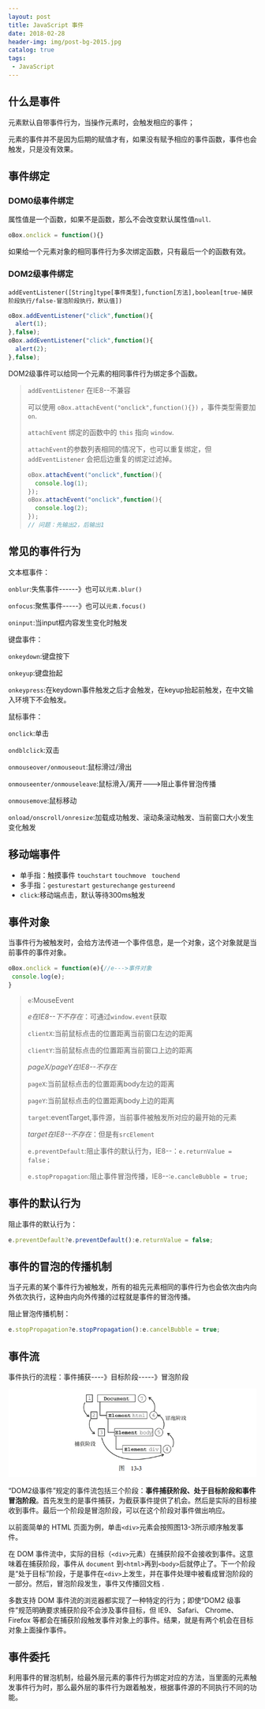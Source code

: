 ```yaml
---
layout: post
title: JavaScript 事件
date: 2018-02-28
header-img: img/post-bg-2015.jpg
catalog: true
tags:
 - JavaScript
---
```


## 什么是事件

元素默认自带事件行为，当操作元素时，会触发相应的事件；

元素的事件并不是因为后期的赋值才有，如果没有赋予相应的事件函数，事件也会触发，只是没有效果。

## 事件绑定

### DOM0级事件绑定

属性值是一个函数，如果不是函数，那么不会改变默认属性值`null`.

```js
oBox.onclick = function(){}
```

如果给一个元素对象的相同事件行为多次绑定函数，只有最后一个的函数有效。

### DOM2级事件绑定

`addEventListener([String]type[事件类型],function[方法],boolean[true-捕获阶段执行/false-冒泡阶段执行，默认值])`

```js
oBox.addEventListener("click",function(){
  alert(1);
},false);
oBox.addEventListener("click",function(){
  alert(2);
},false);
```

DOM2级事件可以给同一个元素的相同事件行为绑定多个函数。

>   `addEventListener` 在IE8--不兼容
>
>   可以使用 `oBox.attachEvent("onclick",function(){})` ，事件类型需要加 `on`.
>
>   `attachEvent` 绑定的函数中的 `this` 指向 `window`.
>
>   `attachEvent`的参数列表相同的情况下，也可以重复绑定，但 `addEventListener` 会把后边重复的绑定过滤掉。
>
>   ```js
>   oBox.attachEvent("onclick",function(){
>     console.log(1);
>   });
>   oBox.attachEvent("onclick",function(){
>     console.log(2);
>   });
>   // 问题：先输出2，后输出1
>   ```

## 常见的事件行为

文本框事件：

`onblur`:失焦事件------》也可以`元素.blur()`

`onfocus`:聚焦事件-----》也可以`元素.focus()`

`oninput`:当input框内容发生变化时触发

键盘事件：

`onkeydown`:键盘按下

`onkeyup`:键盘抬起

`onkeypress`:在keydown事件触发之后才会触发，在keyup抬起前触发，在中文输入环境下不会触发。

鼠标事件：

`onclick`:单击

`ondblclick`:双击

`onmouseover/onmouseout`:鼠标滑过/滑出

`onmouseenter/onmouseleave`:鼠标滑入/离开--->阻止事件冒泡传播

`onmousemove`:鼠标移动

`onload/onscroll/onresize`:加载成功触发、滚动条滚动触发、当前窗口大小发生变化触发

## 移动端事件

- 单手指：触摸事件  `touchstart` 	`touchmove ` `touchend`
- 多手指：`gesturestart`  `gesturechange`  `gestureend`
- `click`:移动端点击，默认等待300ms触发


## 事件对象

当事件行为被触发时，会给方法传进一个事件信息，是一个对象，这个对象就是当前事件的事件对象。

```js
oBox.onclick = function(e){//e--->事件对象
 console.log(e);
}
```

>   `e`:MouseEvent
>
>   *e在IE8--下不存在*：可通过`window.event`获取
>
>   `clientX`:当前鼠标点击的位置距离当前窗口左边的距离
>
>   `clientY`:当前鼠标点击的位置距离当前窗口上边的距离
>
>   *pageX/pageY在IE8--不存在*
>
>   `pageX`:当前鼠标点击的位置距离body左边的距离
>
>   `pageY`:当前鼠标点击的位置距离body上边的距离
>
>   `target`:eventTarget,事件源，当前事件被触发所对应的最开始的元素
>
>   *target在IE8--不存在*：但是有`srcElement`
>
>   `e.preventDefault`:阻止事件的默认行为，IE8--：`e.returnValue = false；`
>
>   `e.stopPropagation`:阻止事件冒泡传播，IE8--:`e.cancleBubble = true;`

## 事件的默认行为

阻止事件的默认行为：

```js
e.preventDefault?e.preventDefault():e.returnValue = false;
```

## 事件的冒泡的传播机制

当子元素的某个事件行为被触发，所有的祖先元素相同的事件行为也会依次由内向外依次执行，这种由内向外传播的过程就是事件的冒泡传播。

阻止冒泡传播机制：

```js
e.stopPropagation?e.stopPropagation():e.cancelBubble = true;
```

## 事件流

事件执行的流程：事件捕获----》目标阶段-----》冒泡阶段

![](https://raw.githubusercontent.com/sunwgit/sunwgit.github.io/master/_posts/img/event-flow.png)

“DOM2级事件”规定的事件流包括三个阶段：**事件捕获阶段、处于目标阶段和事件冒泡阶段**。首先发生的是事件捕获，为截获事件提供了机会。然后是实际的目标接收到事件。最后一个阶段是冒泡阶段，可以在这个阶段对事件做出响应。

以前面简单的 HTML 页面为例，单击`<div>`元素会按照图13-3所示顺序触发事件。 

在 DOM 事件流中，实际的目标（`<div>`元素）在捕获阶段不会接收到事件。这意味着在捕获阶段，事件从 `document` 到`<html>`再到`<body>`后就停止了。下一个阶段是“处于目标”阶段，于是事件在`<div>`上发生，并在事件处理中被看成冒泡阶段的一部分。然后，冒泡阶段发生，事件又传播回文档 .

多数支持 DOM 事件流的浏览器都实现了一种特定的行为；即使“DOM2 级事件”规范明确要求捕获阶段不会涉及事件目标，但 IE9、 Safari、 Chrome、 Firefox  等都会在捕获阶段触发事件对象上的事件。结果，就是有两个机会在目标对象上面操作事件。 

## 事件委托

利用事件的冒泡机制，给最外层元素的事件行为绑定对应的方法，当里面的元素触发事件行为时，那么最外层的事件行为跟着触发，根据事件源的不同执行不同的功能。